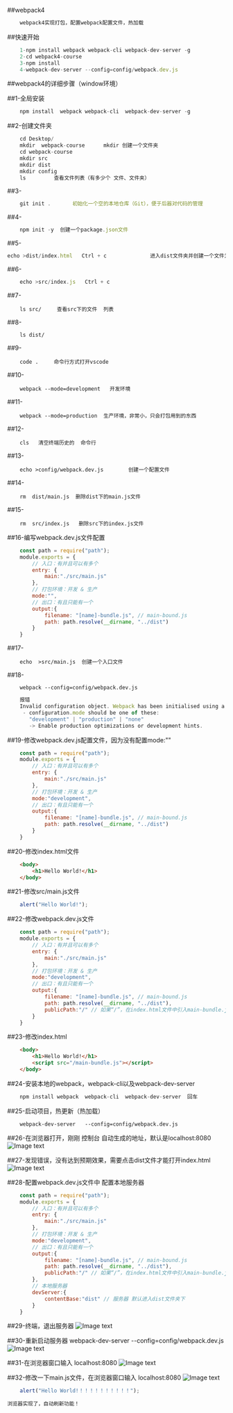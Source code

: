 ##webpack4
```javascript
    webpack4实现打包，配置webpack配置文件，热加载
```

##快速开始
```javascript 
    1-npm install webpack webpack-cli webpack-dev-server -g
    2-cd webpack4-course
    3-npm install
    4-webpack-dev-server --config=config/webpack.dev.js
```

##webpack4的详细步骤（window环境）
    

##1-全局安装
```javascript
	npm install  webpack webpack-cli  webpack-dev-server -g
```

##2-创建文件夹
```javascript
	cd Desktop/
	mkdir  webpack-course      mkdir 创建一个文件夹
	cd webpack-course
	mkdir src
	mkdir dist
	mkdir config
	ls         查看文件列表（有多少个 文件、文件夹）
```

##3-
```javascript
    git init .       初始化一个空的本地仓库（Git），便于后器对代码的管理

```
##4-
```javascript
    npm init -y  创建一个package.json文件
```

##5-
```javascript
echo >dist/index.html   Ctrl + c              进入dist文件夹并创建一个文件为index.html 
```

##6-
```javascript
    echo >src/index.js   Ctrl + c
```


##7-
```
    ls src/     查看src下的文件  列表
```


##8-
```
    ls dist/
```


##9-
```
    code .     命令行方式打开vscode
```


##10-
```
    webpack --mode=development   开发环境
```

##11-
```
    webpack --mode=production  生产环境，非常小，只会打包用到的东西
```



##12-
```
    cls   清空终端历史的  命令行
```


##13-
```
    echo >config/webpack.dev.js        创建一个配置文件
```


##14-
```
    rm  dist/main.js  删除dist下的main.js文件
```

##15-
```
    rm  src/index.js   删除src下的index.js文件
```


##16-编写webpack.dev.js文件配置
```javascript
	const path = require("path");
	module.exports = {
		// 入口：有并且可以有多个
		entry: {
			main:"./src/main.js"
		},
		// 打包环境：开发 & 生产
		mode:"",
		// 出口：有且只能有一个
		output:{
			filename: "[name]-bundle.js", // main-bound.js
			path: path.resolve(__dirname, "../dist")
		}
	}
```
##17-
```
    echo  >src/main.js  创建一个入口文件
```

##18-
```
    webpack --config=config/webpack.dev.js
```

```javascript
	报错
	Invalid configuration object. Webpack has been initialised using a configuration object that does not match the API schema.
	 - configuration.mode should be one of these:
	   "development" | "production" | "none"
	   -> Enable production optimizations or development hints.
```

##19-修改webpack.dev.js配置文件，因为没有配置mode:""
```javascript
	const path = require("path");
	module.exports = {
		// 入口：有并且可以有多个
		entry: {
			main:"./src/main.js"
		},
		// 打包环境：开发 & 生产
		mode:"development",
		// 出口：有且只能有一个
		output:{
			filename: "[name]-bundle.js", // main-bound.js
			path: path.resolve(__dirname, "../dist")
		}
    }
```


##20-修改index.html文件
```html
	<body>
		<h1>Hello World!</h1>
    </body>
```


##21-修改src/main.js文件
```javascript
    alert("Hello World!");
```


##22-修改webpack.dev.js文件
```javascript
	const path = require("path");
	module.exports = {
		// 入口：有并且可以有多个
		entry: {
			main:"./src/main.js"
		},
		// 打包环境：开发 & 生产
		mode:"development",
		// 出口：有且只能有一个
		output:{
			filename: "[name]-bundle.js", // main-bound.js
			path: path.resolve(__dirname, "../dist"),
			publicPath:"/" // 如果“/”，在index.html文件中引入main-bundle.js。这么写：<script src="/main-bundle.js"></script> 。 如果写的是：“/js”，在index.html文件中引入main-bundle.js。这么写：<script src="/js/main-bundle.js"></script>
		}
    }
```


##23-修改index.html
```html
	<body>
		<h1>Hello World!</h1>
		<script src="/main-bundle.js"></script>
    </body>
```
##24-安装本地的webpack，webpack-cli以及webpack-dev-server
```javascript
	npm install webpack  webpack-cli  webpack-dev-server  回车
```

##25-启动项目，热更新（热加载）
```ndoejs
	webpack-dev-server   --config=config/webpack.dev.js  
```

##26-在浏览器打开，刚刚 控制台 自动生成的地址，默认是localhost:8080
    ![Image text](https://raw.githubusercontent.com/xieerduos/webpack4-images/master/26.png)

##27-发现错误，没有达到预期效果，需要点击dist文件才能打开index.html
    ![Image text](https://raw.githubusercontent.com/xieerduos/webpack4-images/master/27.png)

##28-配置webpack.dev.js文件中  配置本地服务器
```javascript
	const path = require("path");
	module.exports = {
		// 入口：有并且可以有多个
		entry: {
			main:"./src/main.js"
		},
		// 打包环境：开发 & 生产
		mode:"development",
		// 出口：有且只能有一个
		output:{
			filename: "[name]-bundle.js", // main-bound.js
			path: path.resolve(__dirname, "../dist"),
			publicPath:"/" // 如果“/”，在index.html文件中引入main-bundle.js。这么写：<script src="/main-bundle.js"></script> 。 如果写的是：“/js”，在index.html文件中引入main-bundle.js。这么写：<script src="/js/main-bundle.js"></script>
		},
		// 本地服务器
		devServer:{
			contentBase:"dist" // 服务器 默认进入dist文件夹下
		}
    }
```


##29-终端，退出服务器
    ![Image text](https://raw.githubusercontent.com/xieerduos/webpack4-images/master/29.png)

##30-重新启动服务器
	webpack-dev-server  --config=config/webpack.dev.js
	![Image text](https://raw.githubusercontent.com/xieerduos/webpack4-images/master/30.png)

    
##31-在浏览器窗口输入 localhost:8080
    ![Image text](https://raw.githubusercontent.com/xieerduos/webpack4-images/master/31.png)
	

##32-修改一下main.js文件，在浏览器窗口输入 localhost:8080
![Image text](https://raw.githubusercontent.com/xieerduos/webpack4-images/master/32.png)



```javascript
    alert("Hello World!！！！！！！！！！！");
    
浏览器实现了，自动刷新功能！
```

	



